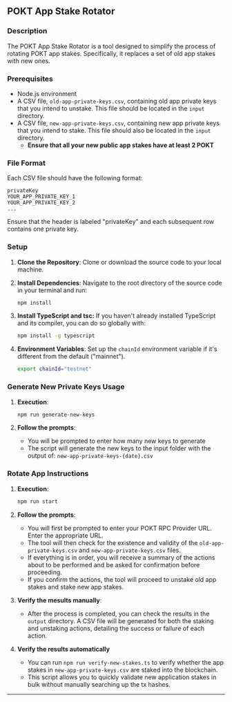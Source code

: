 ## POKT App Stake Rotator

### Description

The POKT App Stake Rotator is a tool designed to simplify the process of rotating POKT app stakes. Specifically, it replaces a set of old app stakes with new ones. 

### Prerequisites

- Node.js environment
- A CSV file, `old-app-private-keys.csv`, containing old app private keys that you intend to unstake. This file should be located in the `input` directory.
- A CSV file, `new-app-private-keys.csv`, containing new app private keys that you intend to stake. This file should also be located in the `input` directory.
  - **Ensure that all your new public app stakes have at least 2 POKT**

### File Format

Each CSV file should have the following format:

```
privateKey
YOUR_APP_PRIVATE_KEY_1
YOUR_APP_PRIVATE_KEY_2
...
```

Ensure that the header is labeled "privateKey" and each subsequent row contains one private key.

### Setup

1. **Clone the Repository**: Clone or download the source code to your local machine.

2. **Install Dependencies**: Navigate to the root directory of the source code in your terminal and run:

   ```bash
   npm install
   ```

3. **Install TypeScript and tsc:** If you haven't already installed TypeScript and its compiler, you can do so globally with:

   ```bash
   npm install -g typescript
   ```
3. **Environment Variables**: Set up the `chainId` environment variable if it's different from the default ("mainnet").

   ```bash
   export chainId="testnet"
   ```

### Generate New Private Keys Usage
1. **Execution**:

   ```bash
   npm run generate-new-keys
   ```
2. **Follow the prompts**:

   - You will be prompted to enter how many new keys to generate
   - The script will generate the new keys to the input folder with the output of: `new-app-private-keys-{date}.csv`

### Rotate App Instructions

1. **Execution**:

   ```bash
   npm run start
   ```

2. **Follow the prompts**:

    - You will first be prompted to enter your POKT RPC Provider URL. Enter the appropriate URL.
    - The tool will then check for the existence and validity of the `old-app-private-keys.csv` and `new-app-private-keys.csv` files.
    - If everything is in order, you will receive a summary of the actions about to be performed and be asked for confirmation before proceeding.
    - If you confirm the actions, the tool will proceed to unstake old app stakes and stake new app stakes.

3. **Verify the mesults manually**:

    - After the process is completed, you can check the results in the `output` directory. A CSV file will be generated for both the staking and unstaking actions, detailing the success or failure of each action.

4. **Verify the results automatically**

   - You can run `npm run verify-new-stakes.ts` to verify whether the app stakes in `new-app-private-keys.csv` are staked into the blockchain.
   - This script allows you to quickly validate new application stakes in bulk without manually searching up the tx hashes.
---